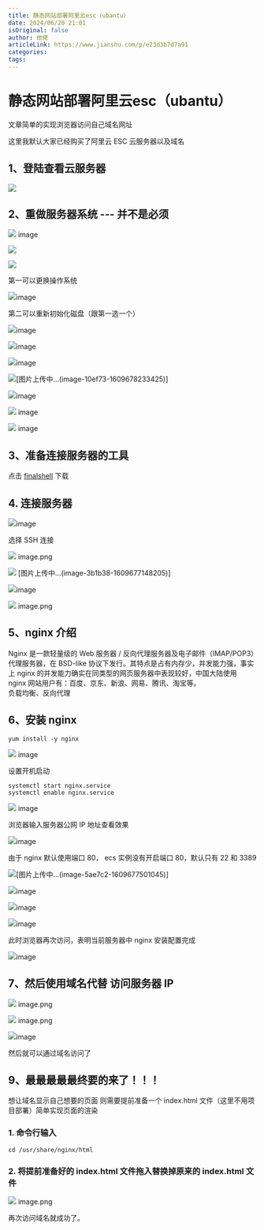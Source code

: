 ```yaml
---
title: 静态网站部署阿里云esc（ubantu）
date: 2024/06/20 21:01
isOriginal: false
author: 他佬
articleLink: https://www.jianshu.com/p/e23d3b7d7a91
categories: 
tags:
---
```

# 静态网站部署阿里云esc（ubantu）

文章简单的实现浏览器访问自己域名网址

这里我默认大家已经购买了阿里云 ESC 云服务器以及域名

## 1、登陆查看云服务器


![](../../../../../public/img/2024/e14c99f58ab68f73e38aafee36d26c65_MD5.webp)
## 2、重做服务器系统 --- 并不是必须

![](../../../../../public/img/2024/89dec7c7662671f993f9be26488d0a67_MD5.webp) image

![](../../../../../public/img/2024/88d27bbab6a9349883ad1d5739f3e627_MD5.webp)

![](../../../../../public/img/2024/329108a209c420eb5d62b25673a92549_MD5.webp) 

第一可以更换操作系统

![](../../../../../public/img/2024/3c27e70957fd7a0770a92612be1a29a5_MD5.webp)image

第二可以重新初始化磁盘（跟第一选一个）

![](../../../../../public/img/2024/54458d1203538b47e079d4478d703a81_MD5.webp)image

![](../../../../../public/img/2024/ed038b9756429efd323fedb04fea5d9b_MD5.webp)image

![](../../../../../public/img/2024/4bb52a9cf23441ca9d0c11b283fa10c3_MD5.webp)image

![](../../../../../public/img/2024/deed813d72931b2dc9cf6ce4793c792e_MD5.webp)[图片上传中...(image-10ef73-1609678233425)]

![](../../../../../public/img/2024/ea3f1933280dec6230097bf6ef8c9fc8_MD5.webp)image

![](../../../../../public/img/2024/b394b17fe40c09e0f0894a786a0e6381_MD5.webp) image

![](../../../../../public/img/2024/d08caec1d9df1aa2e58b649b4e8b58a0_MD5.webp) image

## 3、准备连接服务器的工具


点击 [finalshell](https://links.jianshu.com/go?to=http%3A%2F%2Fmydown.yesky.com%2Fpcsoft%2F413551229.html) 下载

## 4. 连接服务器


![](../../../../../public/img/2024/441660fd304b9fbe2219224cfc183edc_MD5.webp)image

选择 SSH 连接

![](../../../../../public/img/2024/58994c38cb5ae1772ba46728b21dcaf2_MD5.webp) image.png

![](../../../../../public/img/2024/38ca2b77fa64883090d276a07ed09ee1_MD5.webp) [图片上传中...(image-3b1b38-1609677148205)]

![](../../../../../public/img/2024/901475c287f3d7ba4e59a0083b5e4252_MD5.webp)image

![](../../../../../public/img/2024/2025c731fbd9ad120ba1cc67438b044d_MD5.webp) image.png

## 5、nginx 介绍

Nginx 是一款轻量级的 Web 服务器 / 反向代理服务器及电子邮件（IMAP/POP3）代理服务器，在 BSD-like 协议下发行。其特点是占有内存少，并发能力强，事实上 nginx 的并发能力确实在同类型的网页服务器中表现较好，中国大陆使用 nginx 网站用户有：百度、京东、新浪、网易、腾讯、淘宝等。  
负载均衡、反向代理

## 6、安装 nginx


```
yum install -y nginx
```

![](../../../../../public/img/2024/ebbf75475c650b9e5e4400110efa6b6b_MD5.webp) image

设置开机启动

```
systemctl start nginx.service
systemctl enable nginx.service
```

![](../../../../../public/img/2024/ac9217a36d318db24c84ba386cd5d6f2_MD5.webp) image

浏览器输入服务器公网 IP 地址查看效果

![](../../../../../public/img/2024/6f2f29fc796713898f9a53b2c9799cef_MD5.webp)image

由于 nginx 默认使用端口 80， ecs 实例没有开启端口 80，默认只有 22 和 3389

![](../../../../../public/img/2024/3842f6796a53859614e0476cce0a492a_MD5.webp)[图片上传中...(image-5ae7c2-1609677501045)]

![](../../../../../public/img/2024/7bf5f96f9fc69f3df9a576e5a994f892_MD5.webp)image

![](../../../../../public/img/2024/aa78f6ad7915eef8a86698017a961dbf_MD5.webp)image

![](../../../../../public/img/2024/62147a03ce34408f71ab22c095fa8391_MD5.webp)image

此时浏览器再次访问，表明当前服务器中 nginx 安装配置完成

![](../../../../../public/img/2024/ab7a8a0742fe29acdcfa9ad27cd3bfe0_MD5.webp)image

## 7、然后使用域名代替 访问服务器 IP


![](../../../../../public/img/2024/80c252f5df91130bb08eaccfb44deb1b_MD5.webp) image.png

![](../../../../../public/img/2024/9038cdfc919b8f4af0a15b261c447624_MD5.webp) image.png

![](../../../../../public/img/2024/bf009ca42ccab4a5b5c68cb19ee62962_MD5.webp)image

然后就可以通过域名访问了

## 9、最最最最最终要的来了！！！


想让域名显示自己想要的页面 则需要提前准备一个 index.html 文件（这里不用项目部署）简单实现页面的渲染

### 1. 命令行输入

```
cd /usr/share/nginx/html
```

### 2. 将提前准备好的 index.html 文件拖入替换掉原来的 index.html 文件

![](../../../../../public/img/2024/018e6dfed0bb11974b8fde7017c521cd_MD5.webp) image.png

再次访问域名就成功了。

